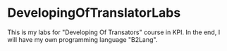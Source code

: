 # DevelopingOfTranslatorLabs
This is my labs for "Developing Of Transators" course in KPI. In the end, I will have my own programming language "B2Lang".
